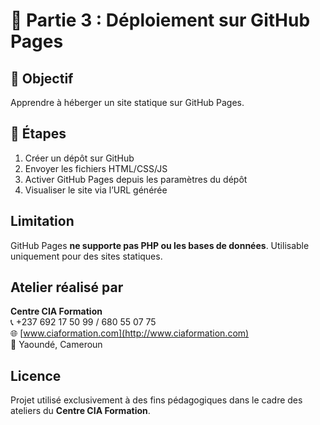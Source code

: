# 📖 Partie 3 : Déploiement sur GitHub Pages

## 📌 Objectif

Apprendre à héberger un site statique sur GitHub Pages.

## 📝 Étapes

1. Créer un dépôt sur GitHub
2. Envoyer les fichiers HTML/CSS/JS
3. Activer GitHub Pages depuis les paramètres du dépôt
4. Visualiser le site via l’URL générée

## Limitation

GitHub Pages **ne supporte pas PHP ou les bases de données**. Utilisable uniquement pour des sites statiques.

## Atelier réalisé par
**Centre CIA Formation**  
📞 +237 692 17 50 99 / 680 55 07 75  
🌐 [www.ciaformation.com](http://www.ciaformation.com)  
📍 Yaoundé, Cameroun  


## Licence
Projet utilisé exclusivement à des fins pédagogiques dans le cadre des ateliers du **Centre CIA Formation**.